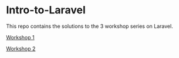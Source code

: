 # Intro-to-Laravel
This repo contains the solutions to the 3 workshop series on Laravel.

[Workshop 1](https://github.com/GDSC-Huddersfield/Intro-to-Laravel/tree/workshop-1)

[Workshop 2](https://github.com/GDSC-Huddersfield/Intro-to-Laravel/tree/workshop-2)

